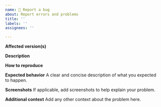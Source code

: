 ```yaml
---
name: 🐞 Report a bug
about: Report errors and problems
title: ''
labels: ''
assignees: ''

---
```


**Affected version(s)**

**Description**

**How to reproduce**

**Expected behavior**
A clear and concise description of what you expected to happen.

**Screenshots**
If applicable, add screenshots to help explain your problem.

**Additional context**
Add any other context about the problem here.
